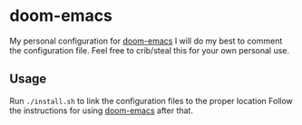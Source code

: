 # doom-emacs

My personal configuration for [doom-emacs](https://github.com/hlissner/doom-emacs)
I will do my best to comment the configuration file. Feel free to crib/steal this for your own personal use.

## Usage

Run `./install.sh` to link the configuration files to the proper location
Follow the instructions for using [doom-emacs](https://github.com/hlissner/doom-emacs) after that.
